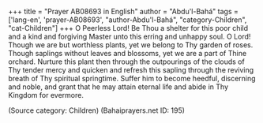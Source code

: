 +++
title = "Prayer AB08693 in English"
author = "Abdu'l-Bahá"
tags = ['lang-en', 'prayer-AB08693', "author-Abdu'l-Bahá", "category-Children", "cat-Children"]
+++
O Peerless Lord!  Be Thou a shelter for this poor child and a kind and forgiving Master unto this erring and unhappy soul.  O Lord!  Though we are but worthless plants, yet we belong to Thy garden of roses. Though saplings without leaves and blossoms, yet we are a part of Thine orchard.  Nurture this plant then through the outpourings of the clouds of Thy tender mercy and quicken and refresh this sapling through the reviving breath of Thy spiritual springtime.  Suffer him to become heedful, discerning and noble, and grant that he may attain eternal life and abide in Thy Kingdom for evermore.

(Source category: Children)
(Bahaiprayers.net ID: 195)

